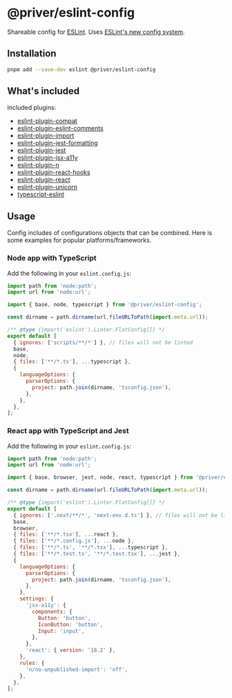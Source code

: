 # @priver/eslint-config

Shareable config for [ESLint]. Uses
[ESLint's new config system](https://eslint.org/docs/latest/use/configure/configuration-files-new).

## Installation

```sh
pnpm add --save-dev eslint @priver/eslint-config
```

## What's included

Included plugins:

- [eslint-plugin-compat]
- [eslint-plugin-eslint-comments]
- [eslint-plugin-import]
- [eslint-plugin-jest-formatting]
- [eslint-plugin-jest]
- [eslint-plugin-jsx-a11y]
- [eslint-plugin-n]
- [eslint-plugin-react-hooks]
- [eslint-plugin-react]
- [eslint-plugin-unicorn]
- [typescript-eslint]

## Usage

Config includes of configurations objects that can be combined. Here is some examples for popular
platforms/frameworks.

### Node app with TypeScript

Add the following in your `eslint.config.js`:

```js
import path from 'node:path';
import url from 'node:url';

import { base, node, typescript } from '@priver/eslint-config';

const dirname = path.dirname(url.fileURLToPath(import.meta.url));

/** @type {import('eslint').Linter.FlatConfig[]} */
export default [
  { ignores: ['scripts/**/*'] }, // files will not be linted
  base,
  node,
  { files: ['**/*.ts'], ...typescript },
  {
    languageOptions: {
      parserOptions: {
        project: path.join(dirname, 'tsconfig.json'),
      },
    },
  },
];
```

### React app with TypeScript and Jest

Add the following in your `eslint.config.js`:

```js
import path from 'node:path';
import url from 'node:url';

import { base, browser, jest, node, react, typescript } from '@priver/eslint-config';

const dirname = path.dirname(url.fileURLToPath(import.meta.url));

/** @type {import('eslint').Linter.FlatConfig[]} */
export default [
  { ignores: ['.next/**/*', 'next-env.d.ts'] }, // files will not be linted
  base,
  browser,
  { files: ['**/*.tsx'], ...react },
  { files: ['**/*.config.js'], ...node },
  { files: ['**/*.ts', '**/*.tsx'], ...typescript },
  { files: ['**/*.test.ts', '**/*.test.tsx'], ...jest },
  {
    languageOptions: {
      parserOptions: {
        project: path.join(dirname, 'tsconfig.json'),
      },
    },
    settings: {
      'jsx-a11y': {
        components: {
          Button: 'button',
          IconButton: 'button',
          Input: 'input',
        },
      },
      'react': { version: '18.2' },
    },
    rules: {
      'n/no-unpublished-import': 'off',
    },
  },
];
```

[eslint]: https://eslint.org/
[eslint-plugin-compat]: https://github.com/amilajack/eslint-plugin-compat
[eslint-plugin-eslint-comments]: https://mysticatea.github.io/eslint-plugin-eslint-comments/
[eslint-plugin-import]: https://github.com/import-js/eslint-plugin-import
[eslint-plugin-jest-formatting]: https://github.com/dangreenisrael/eslint-plugin-jest-formatting
[eslint-plugin-jest]: https://github.com/jest-community/eslint-plugin-jest
[eslint-plugin-jsx-a11y]: https://github.com/jsx-eslint/eslint-plugin-jsx-a11y
[eslint-plugin-n]: https://github.com/weiran-zsd/eslint-plugin-node
[eslint-plugin-react-hooks]: https://reactjs.org/docs/hooks-rules.html
[eslint-plugin-react]: https://github.com/jsx-eslint/eslint-plugin-react
[eslint-plugin-unicorn]: https://github.com/sindresorhus/eslint-plugin-unicorn
[typescript-eslint]: https://typescript-eslint.io/
